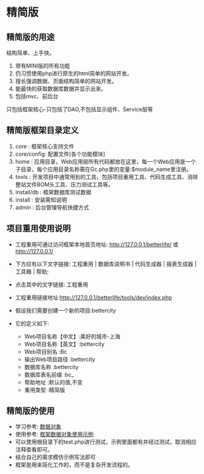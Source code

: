 # 精简版

## 精简版的用途

结构简单、上手快。

  1. 带有MINI版的所有功能
  2. 仍习惯使用php进行原生的html简单的网站开发。
  3. 擅长强调数据、页面结构简单的网站开发。
  4. 能最快的获取数据库数据并显示出来。
  5. 包括mvc、前后台

只包括框架核心-只包括了DAO,不包括显示组件、Service层等

## 精简版框架目录定义

  1. core       : 框架核心支持文件
  2. core/config: 配置文件[各个功能模块]
  3. home       : 应用目录，Web应用层所有代码都放在这里，每一个Web应用是一个子目录，每个应用目录名称需在Gc.php里的变量:$module_name里注册。
  4. tools      : 开发项目中通常用到的工具，包括项目重用工具、代码生成工具、消除整站文件BOM头工具、压力测试工具等。
  5. install/db : 框架数据库测试数据
  6. install    : 安装需知说明
  7. admin      : 后台管理导航快捷方式

## 项目重用使用说明

- 工程重用可通过访问框架本地首页地址: http://127.0.0.1/betterlife/ 或 http://127.0.0.1/

- 下方应有以下文字链接: 工程重用 | 数据库说明书 | 代码生成器 | 报表生成器 | 工具箱 | 帮助;

- 点击其中的文字链接: 工程重用

- 工程重用链接地址:http://127.0.0.1/betterlife/tools/dev/index.php

- 假设我们需要创建一个新的项目:bettercity

- 它的定义如下:

  * Web项目名称【中文】:美好的城市-上海
  * Web项目名称【英文】:bettercity
  * Web项目别名       :Bc
  * 输出Web项目路径    :bettercity
  * 数据库名称         :bettercity
  * 数据库表名前缀     :bc_
  * 帮助地址          :默认的值,不变
  * 重用类型          :精简版

## 精简版的使用

  * 学习参考: [数据对象](../../core/dataobject/README.md)
  * 使用参考: [框架数据对象使用示例](../../core/dataobject/dataobjectsample.md)
  * 可以使用根目录下的test.php进行测试，示例里面都有并经过测试，取消相应注释查看即可。
  * 结合自己的需求模仿示例写法即可
  * 框架是用来简化工作的，而不是复杂开发流程的。
